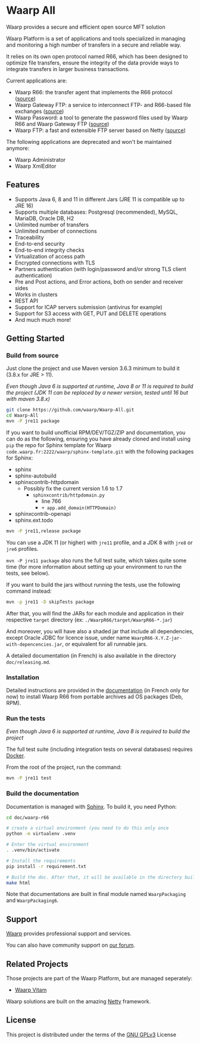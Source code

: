 Waarp All
=========

Waarp provides a secure and efficient open source MFT solution

Waarp Platform is a set of applications and tools specialized in managing and
monitoring a high number of transfers in a secure and reliable way.

It relies on its own open protocol named R66, which has been designed to
optimize file transfers, ensure the integrity of the data provide ways to
integrate transfers in larger business transactions.

Current applications are:
* Waarp R66: the transfer agent that implements the R66 protocol
  ([source](https://github.com/waarp/Waarp-All/tree/v3.6/WaarpR66))
* Waarp Gateway FTP: a service to interconnect FTP- and R66-based file exchanges
  ([source](https://github.com/waarp/Waarp-All/tree/v3.6/WaarpGatewayFtp))
* Waarp Password: a tool to generate the password files used by Waarp R66 and
  Waarp Gateway FTP
  ([source](https://github.com/waarp/Waarp-All/tree/v3.6/WaarpPassword))
* Waarp FTP: a fast and extensible FTP server based on Netty
  ([source](https://github.com/waarp/Waarp-All/tree/v3.6/WaarpFtp))

The following applications are deprecated and won't be maintained anymore:
- Waarp Administrator
- Waarp XmlEditor

## Features

* Supports Java 6, 8 and 11 in different Jars (JRE 11 is compatible up to JRE 16)
* Supports multiple databases: Postgresql (recommended), MySQL, MariaDB,  Oracle DB, H2
* Unlimited number of transfers
* Unlimited number of connections
* Traceability
* End-to-end security
* End-to-end integrity checks
* Virtualization of access path
* Encrypted connections with TLS
* Partners authentication (with login/password and/or strong TLS client
  authentication)
* Pre and Post actions, and Error actions, both on sender and receiver sides
* Works in clusters
* REST API
* Support for ICAP servers submission (antivirus for example)
* Support for S3 access with GET, PUT and DELETE operations
* And much much more!


## Getting Started

### Build from source

Just clone the project and use Maven version 3.6.3 minimum to build it (3.8.x for
JRE > 11).

*Even though Java 6 is supported at runtime, Java 8 or 11 is required to build the
project (JDK 11 can be replaced by a newer version, tested until 16 but with maven 3.8.x)*

```sh
git clone https://github.com/waarp/Waarp-All.git
cd Waarp-All
mvn -P jre11 package
```

If you want to build unofficial RPM/DEV/TGZ/ZIP and documentation, you can do as the following,
ensuring you have already cloned and install using `pip` the repo for Sphinx template for Waarp
`code.waarp.fr:2222/waarp/sphinx-template.git` with the following packages for Sphinx:

- sphinx
- sphinx-autobuild
- sphinxcontrib-httpdomain
  - Possibly fix the current version 1.6 to 1.7
    - `sphinxcontrib/httpdomain.py`
      - line 766
      - `+ app.add_domain(HTTPDomain)`
- sphinxcontrib-openapi
- sphinx.ext.todo

```sh
mvn -P jre11,release package
```

You can use a JDK 11 (or higher) with `jre11` profile, and a JDK 8 with `jre8` or `jre6` profiles.

`mvn -P jre11 package` also runs the full test suite, which takes quite some time (for more
information about setting up your environment to run the tests, see below).

If you want to build the jars without running the tests, use the following
command instead:

```sh
mvn -p jre11 -D skipTests package
```

After that, you will find the JARs for each module and application in their
respective `target` directory (ex: `./WaarpR66/target/WaarpR66-*.jar`)

And moreover, you will have also a shaded jar that include all dependencies,
except Oracle JDBC for licence issue, under name `WaarpR66-X.Y.Z-jar-with-depencencies.jar`, or
equivalent for all runnable jars.

A detailed documentation (in French) is also available in the directory `doc/releasing.md`.


### Installation

Detailed instructions are provided in the
[documentation](https://doc.waarp.org/waarp-r66/latest/fr/ ) (in French only for
now) to install Waarp R66 from portable archives ad OS packages (Deb, RPM).

### Run the tests

*Even though Java 6 is supported at runtime, Java 8 is required to build the
project*

The full test suite (including integration tests on several databases) requires
[Docker](https://www.docker.com).

From the root of the project, run the command:

```sh
mvn -P jre11 test
```

### Build the documentation

Documentation is managed with [Sphinx](https://www.sphinx-doc.org/). To build
it, you need Python:

```sh
cd doc/waarp-r66

# create a virtual environment (you need to do this only once
python -m virtualenv .venv

# Enter the virtual environment
. .venv/bin/activate

# Install the requirements
pip install -r requirement.txt

# Build the doc. After that, it will be available in the directory build/html
make html
```

Note that documentations are built in final module named `WaarpPackaging` and `WaarpPackaging6`.

## Support

[Waarp](https://www.Waarp.fr) provides professional support and services.

You can also have community support on [our forum](https://discuss.waarp.org).

## Related Projects

Those projects are part of the Waarp Platform, but are managed seperately:

- [Waarp Vitam](https://github.com/waarp/WaarpVitam)

Waarp solutions are built on the amazing [Netty](https://netty.io/) framework.

## License

This project is distributed under the terms of the [GNU GPLv3](LICENSE.txt) License

